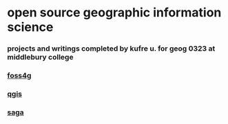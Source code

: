 # open source geographic information science
### projects and writings completed by kufre u. for geog 0323 at middlebury college
### [foss4g](foss4g.md)
### [qgis](qgis.md)
### [saga](saga.md)
